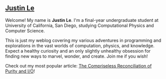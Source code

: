 [Justin Le][about]
------------------

Welcome!  My name is **Justin Le**.  I'm a final-year undergraduate student at
University of California, San Diego, studying Computational Physics and
Computer Science.

This is just my weblog covering my various adventures in programming and
explorations in the vast worlds of computation, physics, and knowledge. Expect
a healthy curiosity and an only slightly unhealthy obsession for finding new
ways to marvel, wonder, and create.  Join me if you wish!

[about]: / "It's a picture of me! :D"

Check out my most popular article: [The Compriseless Reconciliation of Purity
and I/O][io]!

[io]: http://blog.jle.im/entry/the-compromiseless-reconciliation-of-i-o-and-purity
